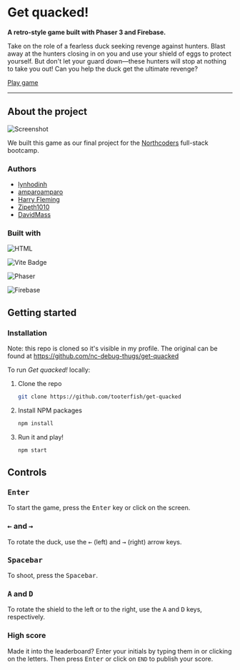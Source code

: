 # Get quacked!

**A retro-style game built with Phaser 3 and Firebase.**

Take on the role of a fearless duck seeking revenge against hunters. Blast away at the hunters closing in on you and use your shield of eggs to protect yourself. But don't let your guard down—these hunters will stop at nothing to take you out! Can you help the duck get the ultimate revenge?

<!-- PROJECT SHIELDS -->
<!-- [![Contributors][contributors-shield]][contributors-url] -->
<!-- [![Forks][forks-shield]][forks-url]
[![Stargazers][stars-shield]][stars-url]
[![Issues][issues-shield]][issues-url] -->
<!-- [![MIT License][license-shield]][license-url] -->

[Play game](https://get-quacked.vercel.app/)

---

## About the project

![Screenshot](public/assets/images/screenshot.png)

We built this game as our final project for the [Northcoders](https://northcoders.com) full-stack bootcamp.

### Authors

- [lynhodinh](https://github.com/lynhodinh)
- [amparoamparo](https://github.com/amparoamparo)
- [Harry Fleming](https://github.com/tooterfish)
- [Zipeth1010](https://github.com/Zipeth1010)
- [DavidMass](https://github.com/davidcmass)

### Built with

![HTML](https://img.shields.io/badge/HTML-E34F26?style=for-the-badge&logo=html5&logoColor=white)

![Vite Badge](https://img.shields.io/badge/Vite-646CFF?logo=vite&logoColor=fff&style=for-the-badge)

![Phaser](https://img.shields.io/badge/Phaser_3-b8e7f9?style=for-the-badge&logo=phaser3&logoColor=white)

![Firebase](https://img.shields.io/badge/Firebase-FFCA28?logo=firebase&logoColor=000&style=for-the-badge)

## Getting started

### Installation

Note: this repo is cloned so it's visible in my profile. The original can be found at https://github.com/nc-debug-thugs/get-quacked

To run _Get quacked!_ locally:

1. Clone the repo

   ```sh
   git clone https://github.com/tooterfish/get-quacked
   ```

2. Install NPM packages

   ```sh
   npm install
   ```

3. Run it and play!

   ```sh
   npm start
   ```

## Controls

### <kbd>Enter</kbd>

To start the game, press the <kbd>Enter</kbd> key or click on the screen.

### <kbd>←</kbd> and <kbd>→</kbd>

To rotate the duck, use the <kbd>←</kbd> (left) and <kbd>→</kbd> (right) arrow keys.

### <kbd>Spacebar</kbd>

To shoot, press the <kbd>Spacebar</kbd>.

### <kbd>A</kbd> and <kbd>D</kbd>

To rotate the shield to the left or to the right, use the <kbd>A</kbd> and <kbd>D</kbd> keys, respectively.

### High score

Made it into the leaderboard? Enter your initials by typing them in or clicking on the letters. Then press <kbd>Enter</kbd> or click on `END` to publish your score.

